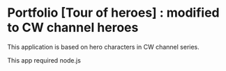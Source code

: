 # Portfolio [Tour of heroes] : modified to CW channel heroes

This application is based on hero characters in CW channel series.

This app required 
node.js

